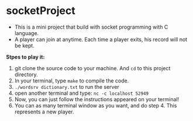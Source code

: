 # socketProject
* This is a mini project that build with socket programming with C language.
* A player can join at anytime. Each time a player exits, his record will not be kept.

**Stpes to play it:**
1. git clone the source code to your machine. And `cd` to this project directory.
2. In your terminal, type `make` to compile the code.
3. `./wordsrv dictionary.txt` to run the server
4. open another terminal and type: `nc -c localhost 52949`
5. Now, you can just follow the instructions appeared on your terminal!
6. You can as many terminal window as you want, and do step 4. This represents a new player.
